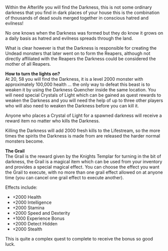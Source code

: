 ---
---
Within the Afterlife you will find the Darkness, this is not some ordinary darkness that you find in dark places of your house this is the combination of thousands of dead souls merged together in conscious hatred and evilness!

No one knows when the Darkness was formed but they do know it grows on a daily basis as hatred and evilness spreads through the land.

What is clear however is that the Darkness is responsible for creating the Undead monsters that later went on to form the Reapers, although not directly affiliated with the Reapers the Darkness could be considered the mother of all Reapers.

**How to turn the lights on?**  
At 20, 58 you will find the Darkness, it is a level 2000 monster with approximately 100,000 health ... the only way to defeat this beast is to weaken it by using the Darkness Quencher inside the same location. You will need special Crystals of Light which can be gained as quest rewards to weaken the Darkness and you will need the help of up to three other players who will also need to weaken the Darkness before you can kill it.

Anyone who places a Crystal of Light for a spawned darkness will receive a reward item no matter who kills the Darkness.

Killing the Darkness will add 2000 fresh kills to the Lifestream, so the more times the spirits the Darkness is made from are released the harder normal monsters become.

**The Grail**  
The Grail is the reward given by the Knights Templar for turning in the bit of darkness, the Grail is a magical item which can be used from your inventory and provides a special magical effect. You can choose the effect you want the Grail to execute, with no more than one grail effect allowed on at anyone time (you can cancel one grail effect to execute another).

Effects include:

*   +2000 Health
*   +2000 Intelligence
*   +2000 Stamina
*   +2000 Speed and Dexterity
*   +1000 Experience Bonus
*   +2000 Detect Hidden
*   +2000 Stealth

This is quite a complex quest to complete to receive the bonus so good luck.